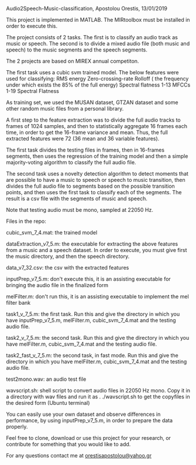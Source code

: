 Audio2Speech-Music-classification,
Apostolou Orestis, 13/01/2019

This project is implemented in MATLAB. The MIRtoolbox must be installed in order to execute this.

The project consists of 2 tasks. The first is to classify an audio track as music or speech.
The second is to divide a mixed audio file (both music and speech) to the music segments and the speech segments.

The 2 projects are based on MIREX annual competiton.

The first task uses a cubic svm trained model. The below features were used for classifying:
RMS energy
Zero-crossing-rate
Rolloff ( the frequency under which exists the 85% of the full energy)
Spectral flatness
1-13 MFCCs
1-19 Spectral Flatness

As training set, we used the MUSAN dataset, GTZAN dataset and some other random music files from a personal library.

A first step to the feature extraction was to divide the full audio tracks to frames of 1024 samples, and then to statistically aggregate 16 frames each time, in order to get the 16-frame variance and mean. Thus, the full extracted features were 72 (36 mean and 36 variable features).

The first task divides the testing files in frames, then in 16-frames segments, then uses the regression of the training model and then a simple majority-voting algorithm to classify the full audio file.

The second task uses a novelty detection algorithm to detect moments that are possible to have a music to speech or speech to music transition, then divides the full audio file to segments based on the possible transition points, and then uses the first task to classify each of the segments. The result is a csv file with the segments of music and speech.

Note that testing audio must be mono, sampled at 22050 Hz.

Files in the repo:

cubic_svm_7_4.mat: the trained model

dataExtraction_v7_5.m: the executable for extracting the above features from a music and a speech dataset. In order to execute, you must give first the music directory, and then the speech directory.

data_v7_32.csv: the csv with the extracted features

inputPrep_v7_5.m: don't execute this, it is an assisting executable for bringing the audio file in the finalized form

melFilter.m: don't run this, it is an assisting executable to implement the mel filter bank

task1_v_7_5.m: the first task. Run this and give the directory in which you have inputPrep_v7_5.m, melFilter.m, cubic_svm_7_4.mat and the testing audio file.

task2_v_7_5.m: the second task. Run this and give the directory in which you have melFilter.m, cubic_svm_7_4.mat and the testing audio file.

task2_fast_v_7_5.m: the second task, in fast mode. Run this and give the directory in which you have melFilter.m, cubic_svm_7_4.mat and the testing audio file.

test2mono.wav: an audio test file

wavscript.sh: shell script to convert audio files in 22050 Hz mono. Copy it in a directory with wav files and run it as . ./wavscript.sh to get the copyfiles in the desired form (Ubuntu terminal)

You can easily use your own dataset and observe differences in performance, by using inputPrep_v7_5.m, in order to prepare the data properly.

Feel free to clone, download or use this project for your research, or contribute for something that you would like to add.


For any questions contact me at orestisapostolou@yahoo.gr

